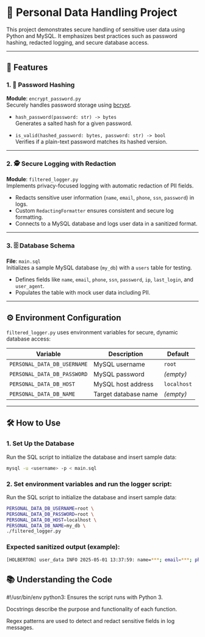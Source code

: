 # 🔐 Personal Data Handling Project

This project demonstrates secure handling of sensitive user data using Python and MySQL. It emphasizes best practices such as password hashing, redacted logging, and secure database access.

---

## 🚀 Features

### 1. **🔑 Password Hashing**
**Module**: `encrypt_password.py`  
Securely handles password storage using [bcrypt](https://pypi.org/project/bcrypt/).

- `hash_password(password: str) -> bytes`  
  Generates a salted hash for a given password.

- `is_valid(hashed_password: bytes, password: str) -> bool`  
  Verifies if a plain-text password matches its hashed version.

---

### 2. **🕵️ Secure Logging with Redaction**
**Module**: `filtered_logger.py`  
Implements privacy-focused logging with automatic redaction of PII fields.

- Redacts sensitive user information (`name`, `email`, `phone`, `ssn`, `password`) in logs.
- Custom `RedactingFormatter` ensures consistent and secure log formatting.
- Connects to a MySQL database and logs user data in a sanitized format.

---

### 3. **🗄️ Database Schema**
**File**: `main.sql`  
Initializes a sample MySQL database (`my_db`) with a `users` table for testing.

- Defines fields like `name`, `email`, `phone`, `ssn`, `password`, `ip`, `last_login`, and `user_agent`.
- Populates the table with mock user data including PII.

---

## ⚙️ Environment Configuration

`filtered_logger.py` uses environment variables for secure, dynamic database access:

| Variable                     | Description           | Default        |
|-----------------------------|-----------------------|----------------|
| `PERSONAL_DATA_DB_USERNAME` | MySQL username        | `root`         |
| `PERSONAL_DATA_DB_PASSWORD` | MySQL password        | *(empty)*      |
| `PERSONAL_DATA_DB_HOST`     | MySQL host address    | `localhost`    |
| `PERSONAL_DATA_DB_NAME`     | Target database name  | *(empty)*      |

---

## 🛠️ How to Use

### 1. **Set Up the Database**
Run the SQL script to initialize the database and insert sample data:
```bash
mysql -u <username> -p < main.sql
 ```

### 2. **Set environment variables and run the logger script:**
Run the SQL script to initialize the database and insert sample data:
```bash
PERSONAL_DATA_DB_USERNAME=root \
PERSONAL_DATA_DB_PASSWORD=root \
PERSONAL_DATA_DB_HOST=localhost \
PERSONAL_DATA_DB_NAME=my_db \
./filtered_logger.py
```
### Expected sanitized output (example):
``` bash
[HOLBERTON] user_data INFO 2025-05-01 13:37:59: name=***; email=***; phone=***; ssn=***; password=***; ip=...; last_login=...; user_agent=...;

```

## 📚 Understanding the Code
#!/usr/bin/env python3: Ensures the script runs with Python 3.

Docstrings describe the purpose and functionality of each function.

Regex patterns are used to detect and redact sensitive fields in log messages.


